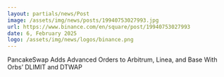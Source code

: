 ```yaml
---
layout: partials/news/Post
image: /assets/img/news/posts/19940753027993.jpg
url: https://www.binance.com/en/square/post/19940753027993
date: 6, February 2025
logo: /assets/img/news/logos/binance.png
---
```


PancakeSwap Adds Advanced Orders to Arbitrum, Linea, and Base With Orbs’ DLIMIT and DTWAP
